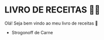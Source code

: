 # LIVRO DE RECEITAS :man_cook:

Olá! Seja bem vindo ao meu livro de receitas :wave: 

- Strogonoff de Carne


